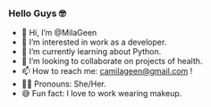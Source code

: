 ### Hello Guys 🤓

- 👋 Hi, I’m @MilaGeen
- 👀 I’m interested in work as a developer.
- 🌱 I’m currently learning about Python.
- 💞️ I’m looking to collaborate on projects of health.
- 📫 How to reach me: camilageen@gmail.com !
- 💁‍♀️ Pronouns: She/Her.
- 😅 Fun fact: I love to work wearing makeup. 
